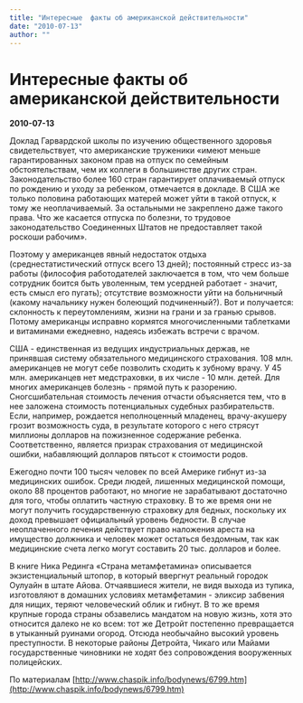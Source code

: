```yaml
---
title: "Интересные  факты об американской действительности"
date: "2010-07-13"
author: ""
---
```


# Интересные  факты об американской действительности

**2010-07-13** 

Доклад Гарвардской школы по изучению общественного здоровья свидетельствует, что американские труженики «имеют меньше гарантированных законом прав на отпуск по семейным обстоятельствам, чем их коллеги в большинстве других стран. Законодательство более 160 стран гарантирует оплачиваемый отпуск по рождению и уходу за ребенком, отмечается в докладе. В США же только половина работающих матерей может уйти в такой отпуск, к тому же неоплачиваемый. За остальными не закреплено даже такого права. Что же касается отпуска по болезни, то трудовое законодательство Соединенных Штатов не предоставляет такой роскоши рабочим».

Поэтому у американцев явный недостаток отдыха (среднестатистический отпуск всего 13 дней); постоянный стресс из-за работы (философия работодателей заключается в том, что чем больше сотрудник боится быть уволенным, тем усердней работает - значит, есть смысл его пугать); отсутствие возможности уйти на больничный (какому начальнику нужен болеющий подчиненный?). Вот и получается: склонность к переутомлениям, жизни на грани и за гранью срывов. Потому американцы исправно кормятся многочисленными таблетками и витаминами ежедневно, надеясь избежать встречи с врачом.

США - единственная из ведущих индустриальных держав, не принявшая систему обязательного медицинского страхования. 108 млн. американцев не могут себе позволить сходить к зубному врачу. У 45 млн. американцев нет медстраховки, в их числе - 10 млн. детей. Для многих американцев болезнь - прямой путь к разорению. Сногсшибательная стоимость лечения отчасти объясняется тем, что в нее заложена стоимость потенциальных судебных разбирательств. Если, например, рождается неполноценный младенец, врачу-акушеру грозит возможность суда, в результате которого с него стрясут миллионы долларов на пожизненное содержание ребенка. Соответственно, является призрак страхования от медицинской ошибки, набавляющий долларов пятьсот к стоимости родов.

Ежегодно почти 100 тысяч человек по всей Америке гибнут из-за медицинских ошибок. Среди людей, лишенных медицинской помощи, около 88 процентов работают, но многие не зарабатывают достаточно для того, чтобы оплатить частную страховку. В то же время они не могут получить государственную страховку для бедных, поскольку их доход превышает официальный уровень бедности. В случае неоплаченного лечения действует право наложения ареста на имущество должника и человек может остаться бездомным, так как медицинские счета легко могут составить 20 тыс. долларов и более.

В книге Ника Рединга «Страна метамфетамина» описывается экзистенциальный штопор, в который ввергнут реальный городок Оулуайн в штате Айова. Отчаявшиеся жители, не видя выхода из тупика, изготовляют в домашних условиях метамфетамин - эликсир забвения для нищих, теряют человеческий облик и гибнут. В то же время крупные города страны обзавелись мандатом на новую жизнь, хотя это относится далеко не ко всем: тот же Детройт постепенно превращается в утыканный руинами огород. Отсюда необычайно высокий уровень преступности. В некоторые районы Детройта, Чикаго или Майами государственные чиновники не ходят без сопровождения вооруженных полицейских.

По материалам [http://www.chaspik.info/bodynews/6799.htm](http://www.chaspik.info/bodynews/6799.htm)